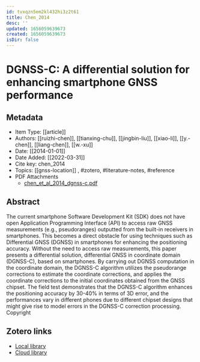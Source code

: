 ```yaml
---
id: tvxqzn5em2kl432hi3z2t61
title: Chen_2014
desc: ''
updated: 1656059639673
created: 1656059639673
isDir: false
---
```

# DGNSS-C: A differential solution for enhancing smartphone GNSS performance

## Metadata

* Item Type: [[article]]
* Authors: [[ruizhi-chen]], [[tianxing-chu]], [[jingbin-liu]], [[xiao-li]], [[y.-chen]], [[liang-chen]], [[w.-xu]]
* Date: [[2014-01-01]]
* Date Added: [[2022-03-31]]
* Cite key: chen_2014
* Topics: [[gnss-location]]
, #zotero, #literature-notes, #reference
* PDF Attachments
	- [chen_et_al_2014_dgnss-c.pdf](zotero://open-pdf/library/items/ZRBS2LUA)

## Abstract

The current smartphone Software Development Kit (SDK) does not have open Application Programming Interface (API) to access raw GNSS measurements (e.g., pseudoranges) outputted from the built-in receivers in smartphones. This becomes a direct obstacle for using techniques such as Differential GNSS (DGNSS) in smartphones for enhancing the positioning accuracy. Without the need to access raw measurements, this paper presents a differential solution, differential GNSS in coordinate domain (DGNSS-C), based on smartphones. By carrying out DGNSS computation in the coordinate domain, the DGNSS-C algorithm utilizes the pseudorange corrections to estimate the coordinate corrections, and applies the coordinate corrections to the initial coordinates obtained from the GNSS chipset. The field test demonstrates that the DGNSS-C algorithm enhances the positioning accuracy by 30-40% in terms of 3D error, and the performances vary in different phones due to different chipset designs that might give rise to model errors in the DGNSS-C correction processing. Copyright


##  Zotero links
* [Local library](zotero://select/items/3_IB7UXY2E)
* [Cloud library](http://zotero.org/groups/4613367/items/IB7UXY2E)

